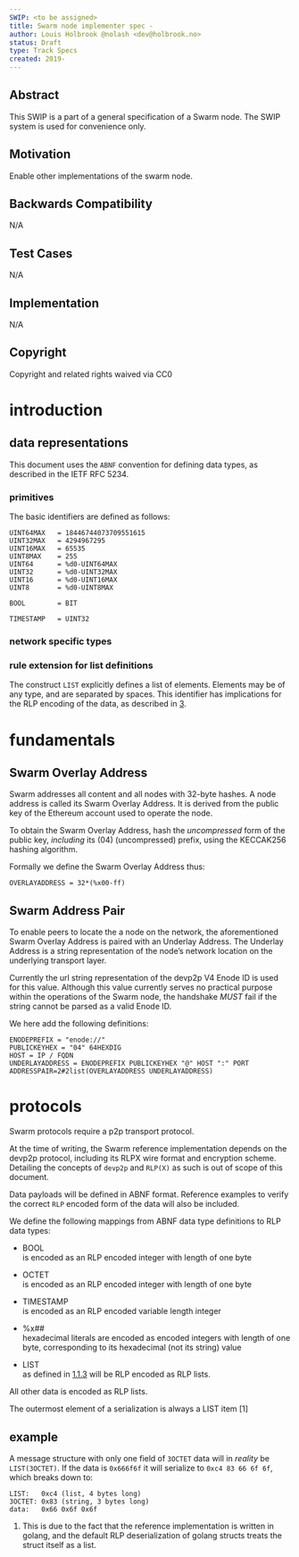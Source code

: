 ```yaml
---
SWIP: <to be assigned>
title: Swarm node implementer spec - 
author: Louis Holbrook @nolash <dev@holbrook.no>
status: Draft
type: Track Specs
created: 2019-
---
```


## Abstract

This SWIP is a part of a general specification of a Swarm node. The SWIP system is used for convenience only.

## Motivation

Enable other implementations of the swarm node.

## Backwards Compatibility

N/A

## Test Cases

N/A

## Implementation

N/A

## Copyright

Copyright and related rights waived via CC0

# introduction

## data representations

This document uses the `ABNF` convention for defining data types, as
described in the IETF RFC 5234. 

### primitives

The basic identifiers are defined as follows:

    UINT64MAX   = 18446744073709551615
    UINT32MAX   = 4294967295
    UINT16MAX   = 65535
    UINT8MAX    = 255
    UINT64      = %d0-UINT64MAX
    UINT32      = %d0-UINT32MAX
    UINT16      = %d0-UINT16MAX
    UINT8       = %d0-UINT8MAX
    
    BOOL        = BIT
    
    TIMESTAMP   = UINT32

### network specific types

### rule extension for list definitions

The construct `LIST` explicitly defines a list of elements. Elements may
be of any type, and are separated by spaces. This identifier has
implications for the RLP encoding of the data, as described in
[3](#protocols).

# fundamentals

## Swarm Overlay Address

Swarm addresses all content and all nodes with 32-byte hashes. A node
address is called its Swarm Overlay Address. It is derived from the
public key of the Ethereum account used to operate the node.

To obtain the Swarm Overlay Address, hash the *uncompressed* form of the
public key, *including* its \(04\) (uncompressed) prefix, using the
KECCAK256 hashing algorithm.   

Formally we define the Swarm Overlay Address thus:

    OVERLAYADDRESS = 32*(%x00-ff)

## Swarm Address Pair

To enable peers to locate the a node on the network, the aforementioned
Swarm Overlay Address is paired with an Underlay Address. The Underlay
Address is a string representation of the node’s network location on the
underlying transport layer.

Currently the url string representation of the devp2p V4 Enode ID is
used for this value. Although this value currently serves no practical
purpose within the operations of the Swarm node, the handshake *MUST*
fail if the string cannot be parsed as a valid Enode ID. 

We here add the following definitions:

    ENODEPREFIX = "enode://"
    PUBLICKEYHEX = "04" 64HEXDIG
    HOST = IP / FQDN
    UNDERLAYADDRESS = ENODEPREFIX PUBLICKEYHEX "@" HOST ":" PORT
    ADDRESSPAIR=2#2list(OVERLAYADDRESS UNDERLAYADDRESS)

# protocols

Swarm protocols require a p2p transport protocol.

At the time of writing, the Swarm reference implementation depends on
the devp2p protocol, including its RLPX wire format and encryption
scheme.  Detailing the concepts of `devp2p` and `RLP(X)` as such is out
of scope of this document.

Data payloads will be defined in ABNF format. Reference examples to
verify the correct `RLP` encoded form of the data will also be included.

We define the following mappings from ABNF data type definitions to RLP
data types:

  - BOOL  
    is encoded as an RLP encoded integer with length of one byte

  - OCTET  
    is encoded as an RLP encoded integer with length of one byte

  - TIMESTAMP  
    is encoded as an RLP encoded variable length integer

  - %x\#\#  
    hexadecimal literals are encoded as encoded integers with length of
    one byte, corresponding to its hexadecimal (not its string) value

  - LIST  
    as defined in [1.1.3](#abnf-list-definition) will be RLP encoded as
    RLP lists.

All other data is encoded as RLP lists.

The outermost element of a serialization is always a LIST item [1]

## example

A message structure with only one field of `3OCTET` data will in
*reality* be `LIST(3OCTET)`. If the data is `0x666f6f` it will serialize
to `0xc4 83 66 6f 6f`, which breaks down to:

    LIST:   0xc4 (list, 4 bytes long)
    3OCTET: 0x83 (string, 3 bytes long)
    data:   0x66 0x6f 0x6f


1.  This is due to the fact that the reference implementation is written
    in golang, and the default RLP deserialization of golang structs
    treats the struct itself as a list.
